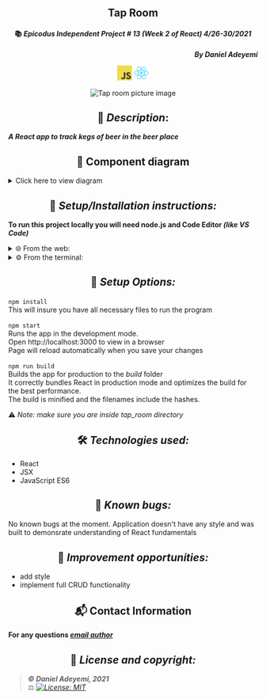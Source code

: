 ## <div align="center">Tap Room </div>
#### <div align="center">📚 *Epicodus Independent Project # 13  (Week 2 of React)  4/26-30/2021* </div> 

***<p align="right">By Daniel Adeyemi***</p>   
<p align="center"> 

<img alt="JavaScript" width="30px" src="https://raw.githubusercontent.com/github/explore/80688e429a7d4ef2fca1e82350fe8e3517d3494d/topics/javascript/javascript.png" />
<img alt="React" width="30px" src="https://raw.githubusercontent.com/devicons/devicon/master/icons/react/react-original.svg" />


<div style="text-align:center"><img src="https://chilledmagazine.com/wp-content/uploads/2019/10/Taproom-No-307.jpg" alt="Tap room picture image" width="350px"/></div>

## <div align="center"> 🚩 *Description*:</div>    

***A React app to track kegs of beer in the beer place***

## <div align="center"> 📝 Component diagram</div>
<details>
<summary>Click here to view diagram</summary>
<img src="src/img/TapRoom.png" alt="Component diagram" width="auto">
</details>

## <div align="center"> 🔧 *Setup/Installation instructions:*
**To run this project locally you will need node.js and Code Editor *(like VS Code)***
<details>
<summary> 🌐 From the web:</summary>

* Go to my GitHub repository, using following [URL](https://github.com/DanielAdeyemi/tap_room.git).
* At the top of the repository, click <img src="https://i.imgur.com/Ej9Dphm.png" alt="Code Button" height="20" align="center" /> then select "Download ZIP".

<img src="https://i.imgur.com/tZKvGne.gif" alt="download zip gif" height="200"/>

* Unzip the file, navigate to the `src` directory to check code
</details>
<details>
<summary> ⚙️ From the terminal:</summary> 

* Clone my repository from GitHub using `git clone https://github.com/DanielAdeyemi/tap_room.git` in your terminal or GitBash
* Navigate to the downloaded folder using ***cd*** command
* Execute **code .** command in your terminal and it will open all source code in your code editor.  
</details>

## <div align="center"> 🧰 *Setup Options:*   

`npm install`   
This will insure you have all necessary files to run the program   

`npm start`   
Runs the app in the development mode.    
Open http://localhost:3000 to view in a browser   
Page will reload automatically when you save your changes   

`npm run build`   
Builds the app for production to the *build* folder   
It correctly bundles React in production mode and optimizes the build for the best performance.   
The build is minified and the filenames include the hashes.

⚠️ *Note: make sure you are inside tap_room directory*

## <div align="center"> 🛠️ *Technologies used:*
* React
* JSX
* JavaScript ES6

## <div align="center"> 🐛 *Known bugs:*
No known bugs at the moment. Application doesn't have any style and was built to demonsrate understanding of React fundamentals
## <div align="center"> 🌟 *Improvement opportunities:*
* add style
* implement full CRUD functionality

##  <div align="center"> 📬 Contact Information
#### For any questions *[email author](mailto:adeyemidany+github@gmail.com?subject=[GitHub])*

## <div align="center"> 📘 *License and copyright:*

> ***© Daniel Adeyemi, 2021***  
> ⚖️ *[![License: MIT](https://img.shields.io/badge/License-MIT-yellow.svg)](https://opensource.org/licenses/MIT)*